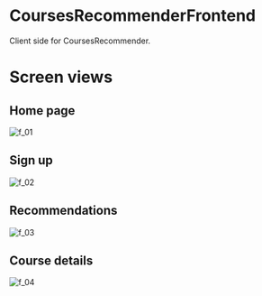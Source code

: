 # CoursesRecommenderFrontend
Client side for CoursesRecommender.

# Screen views
## Home page 
![f_01](https://user-images.githubusercontent.com/37666186/77700682-f72ded00-6fb4-11ea-92cb-d74741ae89a1.PNG)

## Sign up
![f_02](https://user-images.githubusercontent.com/37666186/77700688-fbf2a100-6fb4-11ea-800a-5ca88d27f231.PNG)

## Recommendations
![f_03](https://user-images.githubusercontent.com/37666186/77700696-014feb80-6fb5-11ea-8605-18f937598c8f.PNG)

## Course details
![f_04](https://user-images.githubusercontent.com/37666186/77700705-057c0900-6fb5-11ea-882b-869cca6e44f1.PNG)
